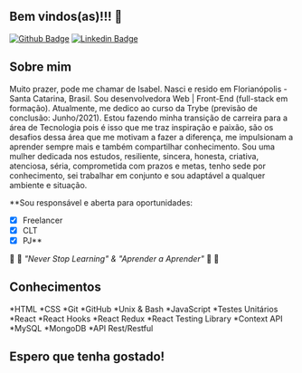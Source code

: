 ## Bem vindos(as)!!! 👋

[![Github Badge](https://img.shields.io/badge/-Github-000?style=flat-square&logo=Github&logoColor=white&link=https://github.com/isabelmeister)](https://github.com/isabelmeister)
[![Linkedin Badge](https://img.shields.io/badge/-LinkedIn-blue?style=flat-square&logo=Linkedin&logoColor=white&link=https://www.linkedin.com/in/isabelmeister/)](https://www.linkedin.com/in/isabelmeister/)

## Sobre mim

  Muito prazer, pode me chamar de Isabel. Nasci e resido em Florianópolis - Santa Catarina, Brasil.
  Sou desenvolvedora Web | Front-End (full-stack em formação). Atualmente, me dedico ao curso da Trybe (previsão de conclusão: Junho/2021).
  Estou fazendo minha transição de carreira para a área de Tecnologia pois é isso que me traz inspiração e paixão, são os desafios dessa área que me motivam a fazer a diferença, me impulsionam a aprender sempre mais e também compartilhar conhecimento.
  Sou uma mulher dedicada nos estudos, resiliente, sincera, honesta, criativa, atenciosa, séria, comprometida com prazos e metas, tenho sede por conhecimento, sei trabalhar em conjunto e sou adaptável a qualquer ambiente e situação.

**Sou responsável e aberta para oportunidades:
-[x] Freelancer
-[x] CLT
-[x] PJ**

:thought_balloon: :speech_balloon: _"Never Stop Learning" & "Aprender a Aprender"_ :speech_balloon: :thought_balloon:

## Conhecimentos

*HTML
*CSS
*Git
*GitHub
*Unix & Bash
*JavaScript
*Testes Unitários
*React
*React Hooks
*React Redux
*React Testing Library
*Context API
*MySQL
*MongoDB
*API Rest/Restful

## Espero que tenha gostado!
